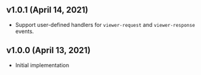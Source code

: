 ## v1.0.1 (April 14, 2021)
 * Support user-defined handlers for `viewer-request` and `viewer-response` events.

## v1.0.0 (April 13, 2021)
 * Initial implementation
